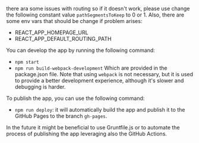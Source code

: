 there ara some issues with routing so if it doesn't work, please use change the following constant value `pathSegmentsToKeep` to 0 or 1.
Also, there are some env vars that should be change if problem arises:
- REACT_APP_HOMEPAGE_URL
- REACT_APP_DEFAULT_ROUTING_PATH

You can develop the app by running the following command:
- ```npm start```
- ```npm run build-webpack-development```
Which are provided in the package.json file.
Note that using `webpack` is not necessary, but it is used to provide a better development experience, 
although it's slower and debugging is harder.

To publish the app, you can use the following command:
- ```npm run deploy```: it will automatically build the app and publish it to the GitHub Pages to the branch `gh-pages`.

In the future it might be beneficial to use Gruntfile.js or to automate the process of publishing the app leveraging also the GitHub Actions.